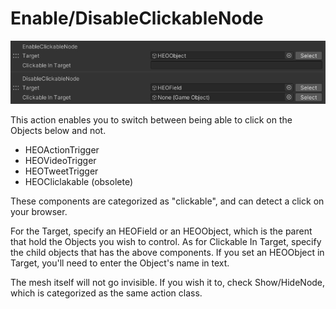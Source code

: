
# Enable/DisableClickableNode
![EnableDisableClickableNode](img/EnableDisableClickableNode.jpg)

This action enables you to switch between being able to click on the Objects below and not.

- HEOActionTrigger
- HEOVideoTrigger
- HEOTweetTrigger
- HEOCliclakable (obsolete)

These components are categorized as "clickable", and can detect a click on your browser.

For the Target, specify an HEOField or an HEOObject, which is the parent that hold the Objects you wish to control. As for Clickable In Target, specify the child objects that has the above components. If you set an HEOObject in Target, you'll need to enter the Object's name in text.

The mesh itself will not go invisible. If you wish it to, check Show/HideNode, which is categorized as the same action class.